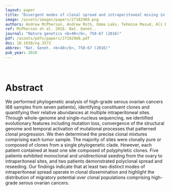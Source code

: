 ```yaml
---
layout: paper
title: "Divergent modes of clonal spread and intraperitoneal mixing in high-grade serous ovarian cancer."
image: /assets/images/papers/27182968.png
authors: Andrew McPherson, Andrew Roth, Emma Laks, Tehmina Masud, Ali Bashashati, Allen W Zhang, Gavin Ha, Justina Biele, Damian Yap, Adrian Wan, Leah M Prentice, Jaswinder Khattra, Maia A Smith, Cydney B Nielsen, Sarah C Mullaly, Steve Kalloger, Anthony Karnezis, Karey Shumansky, Celia Siu, Jamie Rosner, Hector Li Chan, Julie Ho, Nataliya Melnyk, Janine Senz, Winnie Yang, Richard Moore, Andrew J Mungall, Marco A Marra, Alexandre Bouchard-Côté, C Blake Gilks, David G Huntsman, Jessica N McAlpine, Samuel Aparicio, Sohrab P Shah
ref: McPherson et al. 2016. Nat. Genet..
journal: "Nature genetics <b>48</b>, 758-67 (2016)"
pdf: /assets/pdfs/papers/27182968.pdf
doi: 10.1038/ng.3573
abbrev: "Nat. Genet. <b>48</b>, 758-67 (2016)"
pub_year: 2016
---
```


<br />
<div data-badge-popover="right" data-badge-type="donut" data-pmid="27182968" data-hide-no-mentions="true" class="altmetric-embed"></div>

# Abstract

We performed phylogenetic analysis of high-grade serous ovarian cancers (68 samples from seven patients), identifying constituent clones and quantifying their relative abundances at multiple intraperitoneal sites. Through whole-genome and single-nucleus sequencing, we identified evolutionary features including mutation loss, convergence of the structural genome and temporal activation of mutational processes that patterned clonal progression. We then determined the precise clonal mixtures comprising each tumor sample. The majority of sites were clonally pure or composed of clones from a single phylogenetic clade. However, each patient contained at least one site composed of polyphyletic clones. Five patients exhibited monoclonal and unidirectional seeding from the ovary to intraperitoneal sites, and two patients demonstrated polyclonal spread and reseeding. Our findings indicate that at least two distinct modes of intraperitoneal spread operate in clonal dissemination and highlight the distribution of migratory potential over clonal populations comprising high-grade serous ovarian cancers.

